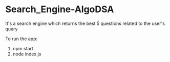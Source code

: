 # Search_Engine-AlgoDSA
It's a search engine which returns the best 5 questions related to the user's query

To run the app:

1) npm start
2) node index.js
